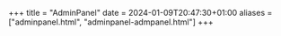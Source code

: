 +++
title = "AdminPanel"
date = 2024-01-09T20:47:30+01:00
aliases = ["adminpanel.html", "adminpanel-admpanel.html"]
+++
